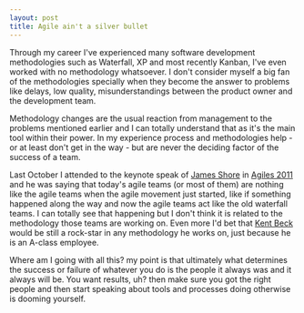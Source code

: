 ```yaml
---
layout: post
title: Agile ain't a silver bullet
---
```


Through my career I've experienced many software development methodologies such as Waterfall, XP and most recently Kanban, I've even worked with no methodology whatsoever. I don't consider myself a big fan of the methodologies specially when they become the answer to problems like delays, low quality, misunderstandings between the product owner and the development team.

Methodology changes are the usual reaction from management to the problems mentioned earlier and I can totally understand that as it's the main tool within their power. In my experience process and methodologies help - or at least don't get in the way - but are never the deciding factor of the success of a team.

Last October I attended to the keynote speak of [James Shore][1] in [Agiles 2011][2] and he was saying that today's agile teams (or most of them) are nothing like the agile teams when the agile movement just started, like if something happened along the way and now the agile teams act like the old waterfall teams. I can totally see that happening but I don't think it is related to the methodology those teams are working on. Even more I'd bet that [Kent Beck][3] would be still a rock-star in any methodology he works on, just because he is an A-class employee.

Where am I going with all this? my point is that ultimately what determines the success or failure of whatever you do is the people it always was and it always will be. You want results, uh? then make sure you got the right people and then start speaking about tools and processes doing otherwise is dooming yourself.

[1]: http://jamesshore.com/ "James Shore"
[2]: http://agiles2011.agiles.org/en "Agiles 2011"
[3]: http://en.wikipedia.org/wiki/Kent_Beck "Kent Beck"
